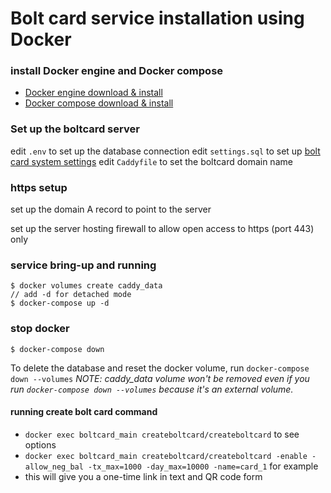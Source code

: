 # Bolt card service installation using Docker

### install Docker engine and Docker compose

- [Docker engine download &
   install](https://docs.docker.com/engine/install/)
- [Docker compose download &
   install](https://docs.docker.com/compose/install/)

### Set up the boltcard server
edit `.env` to set up the database connection
edit `settings.sql` to set up [bolt card system settings](SETTINGS.md)
edit `Caddyfile` to set the boltcard domain name

### https setup

set up the domain A record to point to the server

set up the server hosting firewall to allow open access to https (port 443) only


### service bring-up and running
```
$ docker volumes create caddy_data
// add -d for detached mode
$ docker-compose up -d
```

### stop docker
```
$ docker-compose down
```
To delete the database and reset the docker volume, run `docker-compose down --volumes`
*NOTE:  caddy_data volume won't be removed even if you run `docker-compose down --volumes` because it's an external volume.*  


#### running create bolt card command
-  `docker exec boltcard_main createboltcard/createboltcard`  to see options
-  `docker exec boltcard_main createboltcard/createboltcard -enable -allow_neg_bal -tx_max=1000 -day_max=10000 -name=card_1`  for example
-  this will give you a one-time link in text and QR code form